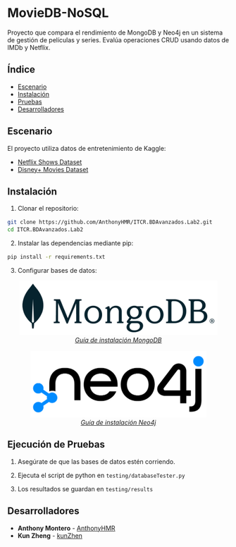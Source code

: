 # MovieDB-NoSQL

Proyecto que compara el rendimiento de MongoDB y Neo4j en un sistema de gestión de películas y series. Evalúa operaciones CRUD usando datos de IMDb y Netflix.

## Índice
- [Escenario](#escenario)
- [Instalación](#instalación)
- [Pruebas](#pruebas) 
- [Desarrolladores](#desarrolladores)

## Escenario
El proyecto utiliza datos de entretenimiento de Kaggle:
- [Netflix Shows Dataset](https://www.kaggle.com/datasets/shivamb/netflix-shows)
- [Disney+ Movies Dataset](https://www.kaggle.com/datasets/shivamb/disney-movies-and-tv-shows)

## Instalación

1. Clonar el repositorio:
```bash
git clone https://github.com/AnthonyHMR/ITCR.BDAvanzados.Lab2.git
cd ITCR.BDAvanzados.Lab2
```

2. Instalar las dependencias mediante pip:

```bash
pip install -r requirements.txt
```

3. Configurar bases de datos:

<div align="center">
  <a href="docs/mongodb_guide.md">
    <img src="docs/pics/logo/mongoDB_logo.png" width="450" alt="MongoDB Logo">
    <br>
    <em>Guía de instalación MongoDB</em>
  </a>
<br><br>
  <a href="docs/neo4j_guide.md">
    <img src="docs/pics/logo/neo4j_logo.png" width="400" alt="Neo4j Logo">
    <br>
    <em>Guía de instalación Neo4j</em>
  </a>
</div>


## Ejecución de Pruebas

1. Asegúrate de que las bases de datos estén corriendo.

2. Ejecuta el script de python en `testing/databaseTester.py`

3. Los resultados se guardan en `testing/results`

## Desarrolladores

* **Anthony Montero** - [AnthonyHMR](https://github.com/issolis)
* **Kun Zheng** - [kunZhen](https://github.com/kunZhen)